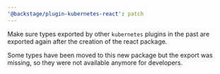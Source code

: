 ```yaml
---
'@backstage/plugin-kubernetes-react': patch
---
```


Make sure types exported by other `kubernetes` plugins in the past are exported again after the creation
of the react package.

Some types have been moved to this new package but the export was missing, so they were not available anymore for developers.
